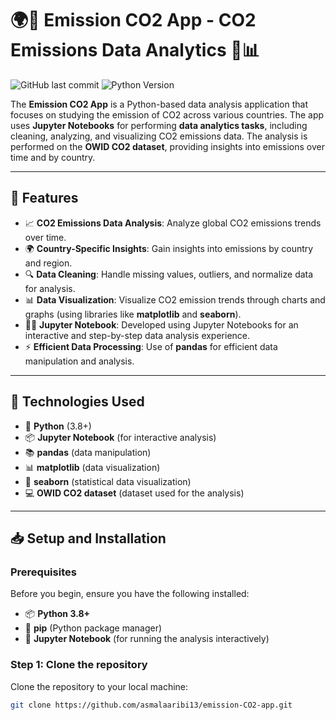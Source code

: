 # 🌍💨 **Emission CO2 App** - CO2 Emissions Data Analytics 🐍📊

![GitHub last commit](https://img.shields.io/github/last-commit/asmalaaribi13/emission-CO2-app)
![Python Version](https://img.shields.io/badge/python-3.8%2B-blue)

The **Emission CO2 App** is a Python-based data analysis application that focuses on studying the emission of CO2 across various countries. The app uses **Jupyter Notebooks** for performing **data analytics tasks**, including cleaning, analyzing, and visualizing CO2 emissions data. The analysis is performed on the **OWID CO2 dataset**, providing insights into emissions over time and by country.

---

## 🚀 **Features**

- 📈 **CO2 Emissions Data Analysis**: Analyze global CO2 emissions trends over time.
- 🌍 **Country-Specific Insights**: Gain insights into emissions by country and region.
- 🔍 **Data Cleaning**: Handle missing values, outliers, and normalize data for analysis.
- 📊 **Data Visualization**: Visualize CO2 emission trends through charts and graphs (using libraries like **matplotlib** and **seaborn**).
- 🧑‍💻 **Jupyter Notebook**: Developed using Jupyter Notebooks for an interactive and step-by-step data analysis experience.
- ⚡ **Efficient Data Processing**: Use of **pandas** for efficient data manipulation and analysis.

---

## 🔧 **Technologies Used**

- 🐍 **Python** (3.8+)
- 📦 **Jupyter Notebook** (for interactive analysis)
- 📚 **pandas** (data manipulation)
- 📊 **matplotlib** (data visualization)
- 🔢 **seaborn** (statistical data visualization)
- 💻 **OWID CO2 dataset** (dataset used for the analysis)

---

## 📥 **Setup and Installation**

### Prerequisites

Before you begin, ensure you have the following installed:

- 📦 **Python 3.8+**
- 🐍 **pip** (Python package manager)
- 📝 **Jupyter Notebook** (for running the analysis interactively)

### Step 1: Clone the repository

Clone the repository to your local machine:

```bash
git clone https://github.com/asmalaaribi13/emission-CO2-app.git
